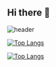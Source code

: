 ## Hi there 👋

![header](https://capsule-render.vercel.app/api?type=wave&color=auto&height=300&section=header&text=깃허브%20특강&fontSize=90)

[![Top Langs](https://github-readme-stats.vercel.app/api/top-langs/?username=hoonzzang617)](https://github.com/hoonzzang617/github-readme-stats)

[![Top Langs](https://github-readme-stats.vercel.app/api/top-langs/?username=hoonzzang617&layout=compact)](https://github.com/hoonzzang617/github-readme-stats)



